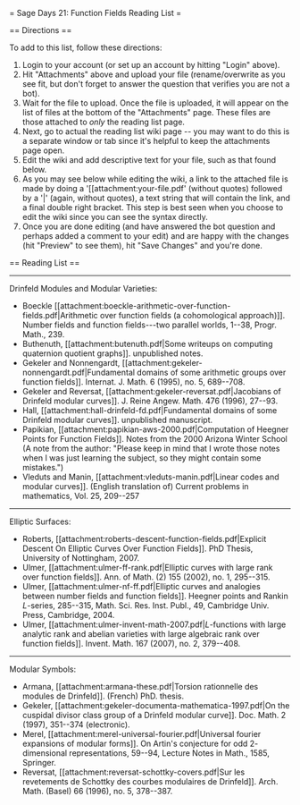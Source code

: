 = Sage Days 21: Function Fields Reading List =

== Directions ==

To add to this list, follow these directions: 
 
 1. Login to your account (or set up an account by hitting "Login" above).
 2. Hit "Attachments" above and upload your file (rename/overwrite as you see fit, but don't forget to answer the question that verifies you are not a bot).
 3. Wait for the file to upload. Once the file is uploaded, it will appear on the list of files at the bottom of the "Attachments" page. These files are those attached to *only* the reading list page.
 4. Next, go to actual the reading list wiki page -- you may want to do this is a separate window or tab since it's helpful to keep the attachments page open.
 5. Edit the wiki and add descriptive text for your file, such as that found below.
 6. As you may see below while editing the wiki, a link to the attached file is made by doing a '[[attachment:your-file.pdf' (without quotes) followed by a '|' (again, without quotes), a text string that will contain the link, and a final double right bracket. This step is best seen when you choose to edit the wiki since you can see the syntax directly. 
 7. Once you are done editing (and have answered the bot question and perhaps added a comment to your edit) and are happy with the changes (hit "Preview" to see them), hit "Save Changes" and you're done.

== Reading List ==

--------------------------------------

Drinfeld Modules and Modular Varieties:

 * Boeckle  [[attachment:boeckle-arithmetic-over-function-fields.pdf|Arithmetic over function fields (a cohomological approach)]]. Number fields and function fields---two parallel worlds, 1--38, Progr. Math., 239.
 * Buthenuth, [[attachment:butenuth.pdf|Some writeups on computing quaternion quotient graphs]]. unpublished notes.
 * Gekeler and Nonnengardt, [[attachment:gekeler-nonnengardt.pdf|Fundamental domains of some arithmetic groups over function fields]]. Internat. J. Math. 6 (1995), no. 5, 689--708.
 * Gekeler and Reversat,  [[attachment:gekeler-reversat.pdf|Jacobians of Drinfeld modular curves]]. J. Reine Angew. Math. 476 (1996), 27--93.
 * Hall,  [[attachment:hall-drinfeld-fd.pdf|Fundamental domains of some Drinfeld modular curves]]. unpublished manuscript.
 * Papikian, [[attachment:papikian-aws-2000.pdf|Computation of Heegner Points for Function Fields]]. Notes from the 2000 Arizona Winter School (A note from the author: "Please keep in mind that I wrote those notes when I was just learning the subject, so they might contain some mistakes.")
 * Vleduts and Manin, [[attachment:vleduts-manin.pdf|Linear codes and modular curves]]. (English translation of) Current problems in mathematics, Vol. 25, 209--257

-----------------

Elliptic Surfaces:

 * Roberts, [[attachment:roberts-descent-function-fields.pdf|Explicit Descent On Elliptic Curves Over Function Fields]]. PhD Thesis, University of Nottingham, 2007.
 * Ulmer, [[attachment:ulmer-ff-rank.pdf|Elliptic curves with large rank over function fields]]. Ann. of Math. (2) 155 (2002), no. 1, 295--315.
 * Ulmer, [[attachment:ulmer-nf-ff.pdf|Elliptic curves and analogies between number fields and function fields]]. Heegner points and Rankin $L$-series, 285--315, Math. Sci. Res. Inst. Publ., 49, Cambridge Univ. Press, Cambridge, 2004.
 * Ulmer, [[attachment:ulmer-invent-math-2007.pdf|$L$-functions with large analytic rank and abelian varieties with large algebraic rank over function fields]]. Invent. Math. 167 (2007), no. 2, 379--408.

---------------

Modular Symbols:

 * Armana, [[attachment:armana-these.pdf|Torsion rationnelle des modules de Drinfeld]]. (French) PhD. thesis.
 * Gekeler, [[attachment:gekeler-documenta-mathematica-1997.pdf|On the cuspidal divisor class group of a Drinfeld modular curve]]. Doc. Math. 2 (1997), 351--374 (electronic).
 * Merel, [[attachment:merel-universal-fourier.pdf|Universal fourier expansions of modular forms]]. On Artin's conjecture for odd $2$-dimensional representations, 59--94, Lecture Notes in Math., 1585, Springer.
 * Reversat, [[attachment:reversat-schottky-covers.pdf|Sur les revetements de Schottky des courbes modulaires de Drinfeld]]. Arch. Math. (Basel) 66 (1996), no. 5, 378--387.
